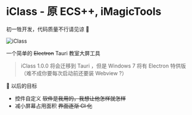 # iClass - 原 ECS++, iMagicTools

初一牲开发，代码质量不行请见谅 🌹

![iClass](https://pic.imgdd.cc/item/67e3fa87218de299ca987621.png)

一个简单的 ~~Electron~~ Tauri 教室大屏工具

> iClass 1.0.0 将会迁移到 Tauri ，但是 Windows 7 将有 Electron 特供版（难不成你要每次启动前还要装 Webview ?）

📝 以后的目标

- 控件自定义 ~~软件是我用的，我想让他怎样就怎样~~
- 减小屏幕占用面积 ~~界面逐渐 CI 化~~
